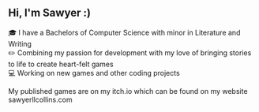 ## Hi, I'm Sawyer :) 

🎓 I have a Bachelors of Computer Science with minor in Literature and Writing <br> 
✏️ Combining my passion for development with my love of bringing stories to life to create heart-felt games <br> 
💻 Working on new games and other coding projects <br> 

My published games are on my itch.io which can be found on my website sawyerllcollins.com 

